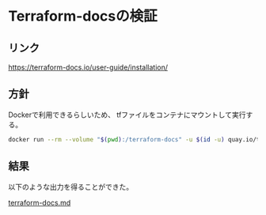 # Terraform-docsの検証

## リンク

<https://terraform-docs.io/user-guide/installation/>

## 方針

Dockerで利用できるらしいため、
tfファイルをコンテナにマウントして実行する。

```bash
docker run --rm --volume "$(pwd):/terraform-docs" -u $(id -u) quay.io/terraform-docs/terraform-docs:0.18.0 markdown /terraform-docs > terraform-docs.md
```

## 結果

以下のような出力を得ることができた。

[terraform-docs.md](https://github.com/ryosuke-horie/terraform-aws-github-runner-custom/terraform-docs.md)
